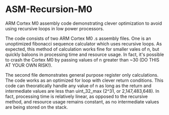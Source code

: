 # ASM-Recursion-M0
ARM Cortex M0 assembly code demonstrating clever optimization to avoid using recursive loops in low power processors.

The code consists of two ARM Cortex M0 .s assembly files. One is an unoptimized fibonacci sequence calculator which uses recursive loops. As expected, this method of calculation works fine for smaller vales of n, but quickly baloons in processing time and resource usage. In fact, it's possible to crash the Cortex M0 by passing values of n greater than ~30 (DO THIS AT YOUR OWN RISK!). 

The second file demonstrates general purpose register only calculations. The code works as an optimized for loop with clever return conditions. This code can theoratically handle any value of n as long as the return and intermediate values are less than uint_32_max (2^31, or 2,147,483,648). In fact, processing time is relatively linear, as opposed to the recursive method, and resource usage remains constant, as no intermediate values are being stored on the stack.